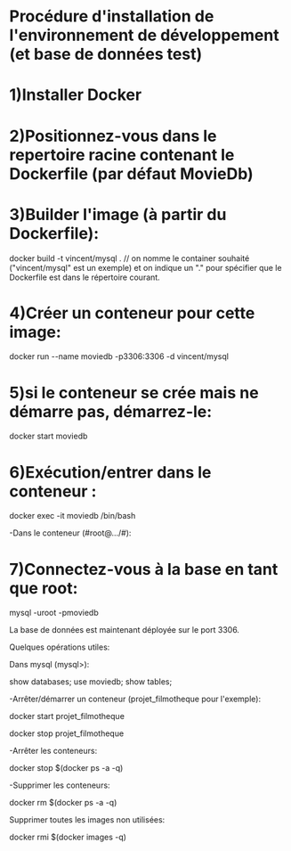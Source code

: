 # Procédure d'installation de l'environnement de développement (et base de données test)

# 1)Installer Docker

# 2)Positionnez-vous dans le repertoire racine contenant le Dockerfile (par défaut MovieDb)

# 3)Builder l'image (à partir du Dockerfile):

docker build -t vincent/mysql .
// on nomme le container souhaité ("vincent/mysql" est un exemple) et on indique un "." pour spécifier que le Dockerfile est dans le répertoire courant.

# 4)Créer un conteneur pour cette image:

docker run --name moviedb -p3306:3306 -d vincent/mysql


# 5)si le conteneur se crée mais ne démarre pas, démarrez-le:
docker start moviedb

# 6)Exécution/entrer dans le conteneur :

docker exec -it moviedb /bin/bash

-Dans le conteneur (#root@.../#):
# 7)Connectez-vous à la base en tant que root:

mysql -uroot -pmoviedb

La base de données est maintenant déployée sur le port 3306.

Quelques opérations utiles:

Dans mysql (mysql>):

show databases; 
use moviedb;
show tables;



-Arrêter/démarrer un conteneur (projet_filmotheque pour l'exemple):

docker start projet_filmotheque

docker stop projet_filmotheque

-Arrêter les conteneurs:

docker stop $(docker ps -a -q)

-Supprimer les conteneurs:

docker rm $(docker ps -a -q)


Supprimer toutes les images non utilisées:

docker rmi $(docker images -q)


